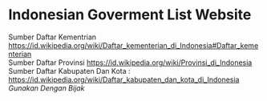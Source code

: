 # Indonesian Goverment List Website
Sumber Daftar Kementrian https://id.wikipedia.org/wiki/Daftar_kementerian_di_Indonesia#Daftar_kementerian  
Sumber Daftar Provinsi https://id.wikipedia.org/wiki/Provinsi_di_Indonesia  
Sumber Daftar Kabupaten Dan Kota : https://id.wikipedia.org/wiki/Daftar_kabupaten_dan_kota_di_Indonesia  
*Gunakan Dengan Bijak*
